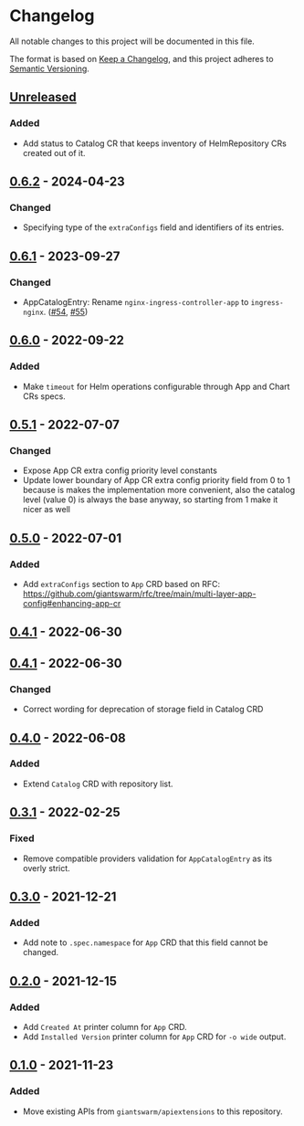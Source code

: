 # Changelog

All notable changes to this project will be documented in this file.

The format is based on [Keep a Changelog](https://keepachangelog.com/en/1.0.0/),
and this project adheres to [Semantic Versioning](https://semver.org/spec/v2.0.0.html).

## [Unreleased]

### Added

- Add status to Catalog CR that keeps inventory of HelmRepository CRs created out of it.

## [0.6.2] - 2024-04-23

### Changed

- Specifying type of the `extraConfigs` field and identifiers of its entries.

## [0.6.1] - 2023-09-27

### Changed

- AppCatalogEntry: Rename `nginx-ingress-controller-app` to `ingress-nginx`. ([#54](https://github.com/giantswarm/apiextensions-application/pull/54), [#55](https://github.com/giantswarm/apiextensions-application/pull/55))

## [0.6.0] - 2022-09-22

### Added

- Make `timeout` for Helm operations configurable through App and Chart CRs specs.

## [0.5.1] - 2022-07-07

### Changed

- Expose App CR extra config priority level constants
- Update lower boundary of App CR extra config priority field from 0 to 1 because is makes the implementation more convenient, also the catalog level (value 0) is always the base anyway, so starting from 1 make it nicer as well

## [0.5.0] - 2022-07-01

### Added

- Add `extraConfigs` section to `App` CRD based on RFC: https://github.com/giantswarm/rfc/tree/main/multi-layer-app-config#enhancing-app-cr

## [0.4.1] - 2022-06-30

## [0.4.1] - 2022-06-30

### Changed

- Correct wording for deprecation of storage field in Catalog CRD

## [0.4.0] - 2022-06-08

### Added

- Extend `Catalog` CRD with repository list.

## [0.3.1] - 2022-02-25

### Fixed

- Remove compatible providers validation for `AppCatalogEntry` as its overly strict.

## [0.3.0] - 2021-12-21

### Added

- Add note to `.spec.namespace` for `App` CRD that this field cannot be changed.

## [0.2.0] - 2021-12-15

### Added

- Add `Created At` printer column for `App` CRD.
- Add `Installed Version` printer column for `App` CRD for `-o wide` output.

## [0.1.0] - 2021-11-23

### Added

- Move existing APIs from `giantswarm/apiextensions` to this repository.


[Unreleased]: https://github.com/giantswarm/apiextensions-application/compare/v0.6.2...HEAD
[0.6.2]: https://github.com/giantswarm/apiextensions-application/compare/v0.6.1...v0.6.2
[0.6.1]: https://github.com/giantswarm/apiextensions-application/compare/v0.6.0...v0.6.1
[0.6.0]: https://github.com/giantswarm/apiextensions-application/compare/v0.5.1...v0.6.0
[0.5.1]: https://github.com/giantswarm/apiextensions-application/compare/v0.5.0...v0.5.1
[0.5.0]: https://github.com/giantswarm/apiextensions-application/compare/v0.4.1...v0.5.0
[0.4.1]: https://github.com/giantswarm/apiextensions-application/compare/v0.4.1...v0.4.1
[0.4.1]: https://github.com/giantswarm/apiextensions-application/compare/v0.4.0...v0.4.1
[0.4.0]: https://github.com/giantswarm/apiextensions-application/compare/v0.3.1...v0.4.0
[0.3.1]: https://github.com/giantswarm/apiextensions-application/compare/v0.3.0...v0.3.1
[0.3.0]: https://github.com/giantswarm/apiextensions-application/compare/v0.2.0...v0.3.0
[0.2.0]: https://github.com/giantswarm/apiextensions-application/compare/v0.1.0...v0.2.0
[0.1.0]: https://github.com/giantswarm/apiextensions-application/releases/tag/v0.1.0
